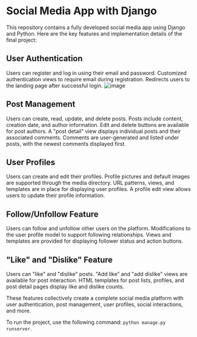 # Social Media App with Django 

This repository contains a fully developed social media app using Django and Python. Here are the key features and implementation details of the final project:

## User Authentication
Users can register and log in using their email and password.
Customized authentication views to require email during registration.
Redirects users to the landing page after successful login.
![image](https://github.com/Manisha152/Social-Network-Project/assets/87291128/951e9aaf-812c-406e-b1f2-38fcae0339bb)


## Post Management
Users can create, read, update, and delete posts.
Posts include content, creation date, and author information.
Edit and delete buttons are available for post authors.
A "post detail" view displays individual posts and their associated comments.
Comments are user-generated and listed under posts, with the newest comments displayed first.

## User Profiles
Users can create and edit their profiles.
Profile pictures and default images are supported through the media directory.
URL patterns, views, and templates are in place for displaying user profiles.
A profile edit view allows users to update their profile information.

## Follow/Unfollow Feature
Users can follow and unfollow other users on the platform.
Modifications to the user profile model to support following relationships.
Views and templates are provided for displaying follower status and action buttons.

## "Like" and "Dislike" Feature
Users can "like" and "dislike" posts.
"Add like" and "add dislike" views are available for post interaction.
HTML templates for post lists, profiles, and post detail pages display like and dislike counts.

These features collectively create a complete social media platform with user authentication, post management, user profiles, social interactions, and more.


To run the project, use the following command: `python manage.py runserver`. 
